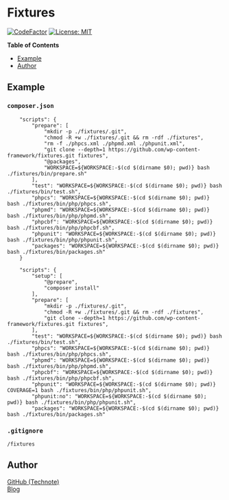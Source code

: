 # Fixtures

[![CodeFactor](https://www.codefactor.io/repository/github/wp-content-framework/fixtures/badge)](https://www.codefactor.io/repository/github/wp-content-framework/fixtures)
[![License: MIT](https://img.shields.io/badge/License-MIT-blue.svg)](https://github.com/technote-space/jquery.marker-animation/blob/master/LICENSE)

<!-- START doctoc generated TOC please keep comment here to allow auto update -->
<!-- DON'T EDIT THIS SECTION, INSTEAD RE-RUN doctoc TO UPDATE -->
**Table of Contents**

- [Example](#example)
- [Author](#author)

<!-- END doctoc generated TOC please keep comment here to allow auto update -->

## Example
### `composer.json`

```
    "scripts": {
        "prepare": [
            "mkdir -p ./fixtures/.git",
            "chmod -R +w ./fixtures/.git && rm -rdf ./fixtures",
            "rm -f ./phpcs.xml ./phpmd.xml ./phpunit.xml",
            "git clone --depth=1 https://github.com/wp-content-framework/fixtures.git fixtures",
            "@packages",
            "WORKSPACE=${WORKSPACE:-$(cd $(dirname $0); pwd)} bash ./fixtures/bin/prepare.sh"
        ],
        "test": "WORKSPACE=${WORKSPACE:-$(cd $(dirname $0); pwd)} bash ./fixtures/bin/test.sh",
        "phpcs": "WORKSPACE=${WORKSPACE:-$(cd $(dirname $0); pwd)} bash ./fixtures/bin/php/phpcs.sh",
        "phpmd": "WORKSPACE=${WORKSPACE:-$(cd $(dirname $0); pwd)} bash ./fixtures/bin/php/phpmd.sh",
        "phpcbf": "WORKSPACE=${WORKSPACE:-$(cd $(dirname $0); pwd)} bash ./fixtures/bin/php/phpcbf.sh",
        "phpunit": "WORKSPACE=${WORKSPACE:-$(cd $(dirname $0); pwd)} bash ./fixtures/bin/php/phpunit.sh",
        "packages": "WORKSPACE=${WORKSPACE:-$(cd $(dirname $0); pwd)} bash ./fixtures/bin/packages.sh"
    }
```

```
    "scripts": {
        "setup": [
            "@prepare",
            "composer install"
        ],
        "prepare": [
            "mkdir -p ./fixtures/.git",
            "chmod -R +w ./fixtures/.git && rm -rdf ./fixtures",
            "git clone --depth=1 https://github.com/wp-content-framework/fixtures.git fixtures",
        ],
        "test": "WORKSPACE=${WORKSPACE:-$(cd $(dirname $0); pwd)} bash ./fixtures/bin/test.sh",
        "phpcs": "WORKSPACE=${WORKSPACE:-$(cd $(dirname $0); pwd)} bash ./fixtures/bin/php/phpcs.sh",
        "phpmd": "WORKSPACE=${WORKSPACE:-$(cd $(dirname $0); pwd)} bash ./fixtures/bin/php/phpmd.sh",
        "phpcbf": "WORKSPACE=${WORKSPACE:-$(cd $(dirname $0); pwd)} bash ./fixtures/bin/php/phpcbf.sh",
        "phpunit": "WORKSPACE=${WORKSPACE:-$(cd $(dirname $0); pwd)} COVERAGE=1 bash ./fixtures/bin/php/phpunit.sh",
        "phpunit:no": "WORKSPACE=${WORKSPACE:-$(cd $(dirname $0); pwd)} bash ./fixtures/bin/php/phpunit.sh",
        "packages": "WORKSPACE=${WORKSPACE:-$(cd $(dirname $0); pwd)} bash ./fixtures/bin/packages.sh"
```

### `.gitignore`

```
/fixtures
```

## Author
[GitHub (Technote)](https://github.com/technote-space)  
[Blog](https://technote.space)
